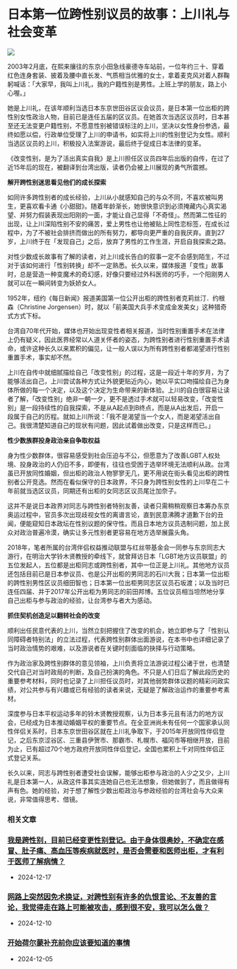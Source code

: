 # 日本第一位跨性别议员的故事：上川礼与社会变革

![](https://sp-ao.shortpixel.ai/client/to_webp,q_glossy,ret_img,w_1024,h_1024/https://transgender.tapcpr.org/wp-content/uploads/2022/10/254553523_10158424501960965_34897028982665987_n-1024x1024.png)

2003年2月底，在熙来攘往的东京小田急线豪德寺车站前，一位年约三十、穿着红色连身套装、披着及腰中直长发、气质相当优雅的女士，拿着麦克风对着人群鞠躬喊话：「大家早，我叫上川礼，我的户籍性别是男性。上班上学的朋友，路上小心喔。」

她是上川礼，在该年顺利当选日本东京世田谷区议会议员，是日本第一位出柜的跨性别女性政治人物，目前已是连任五届的区议员。在她首次当选区议员时，日本甚至还无法变更户籍性别，不愿意性别被错误标注的上川，坚决以女性身份参选，最终如愿以偿，行政单位受理了上川的申请书，如实将上川的性别登记为女性。顺利当选区议员的上川，积极投入法案游说，最后终于促成日本法律的变革。

《改变性别，是为了活出真实自我》是上川担任区议员四年后出版的自传，在过了近15年后的现在，被翻译到台湾出版，读者仍会被上川展现的勇气所震撼。

**解开跨性别迷思看见他们的成长探索**

如同许多跨性别者的成长经验，上川从小就感知自己的与众不同，不喜欢被叫男生，更喜欢看卡通《小甜甜》。随着年龄渐长，她很快意识到必须掩藏内心真实渴望、并努力假装表现出阳刚的一面，才能让自己显得「不奇怪」。然而第二性征的出现，让上川深陷性别不安的痛苦，爱上男性也让他被贴上同性恋标签，在成长过程中，为了不被社会排挤而做出的所有努力，都导向更严重的自我厌弃。直到27岁，上川终于在「发现自己」之后，放弃了男性的工作生涯，开启自我探索之路。

对性少数成长故事有了解的读者，对上川成长告白的叙事一定不会感到陌生，不过对于该如何进行「性别转换」却不一定熟悉。长久以来，媒体报道「变性」故事时，总是营造一种变魔术的奇幻感，好像只要经过外科医师的巧手，一个阳刚男人就可以在一瞬间转变为妖娇女人。

1952年，纽约《每日新闻》报道美国第一位公开出柜的跨性别者克莉丝汀．约根森（Christine Jorgensen）时，就以「前美国大兵手术变成金发美女」这种猎奇式方式下标。

台湾自70年代开始，媒体也开始出现变性者相关报道，当时性别重置手术在法律上仍有疑义，因此医界经常以人道关怀者的姿态，为跨性别者进行性别重置手术请命，或许这种长久以来累积的偏见，让一般人误以为所有跨性别者都渴望进行性别重置手术，事实却不然。

上川在自传中就细腻描绘自己「改变性别」的过程，这是一段近十年的岁月，为了能够活出自己，上川尝试各种方式让外貌更贴近内心，她以平实口吻描绘自己为身体所做的每一个决定，以及这个决定为生命带来的新体验。上川的自白很容易让读者了解，「改变性别」绝非一朝一夕，更不是透过手术就可以轻易改变，「改变性别」是一段持续性的自我探索，不是从A起点到B终点，而是从A出发后，开启一段属于自己的历程。就如上川所说：「我不是渴望当一个女人，而是渴望活出自己。我很清楚知道自己的现状有问题，因此试着做出改变，只是这样而已。」

**性少数族群投身政治亲自争取权益**

身为性少数群体，很容易感受到社会压迫与不公，但愿意为了改善LGBT人权处境、投身政治的人仍旧不多，即便有，往往也受困于选举环境无法顺利从政。台湾虽已开放同性婚姻，但出柜的政治人物寥寥无几，更不用说在街头看见出柜的跨性别者公开竞选。然而在看似保守的日本政界，不只身为跨性别女性的上川早在二十年前就当选区议员，同期还有出柜的女同志区议员尾辻加奈子。

这并不是说日本政界对同志与跨性别者特别友善，读者只需稍稍观察日本筹办东京奥运过程中，官员多次出现歧视女性的离谱言论，直到民意沸腾才道歉下台的丑闻，便能窥知日本政坛在性别议题的保守性。而且日本地方议员选制问题，加上民众对政治普遍冷漠，确实让多元性别者更容易在地方选举展露头角。

2018年，笔者所属的台湾伴侣权益推动联盟与红丝带基金会一同参与东京同志大游行，在明治大学铃木贤教授的牵线下，就曾拜访日本「LGBT地方议员联盟」的五位发起人，五位都是出柜同志或跨性别者，其中一位正是上川礼。其他地方议员还包括目前已是日本参议员、也是公开出柜的男同志的石川大我；日本第一位出柜的跨性别男性区议员细田智也；日本第一位出柜男同志区议员石坂渡；以及当时已连任四届、并于2017年公开出柜为男同志的前田邦博。五位议员相当坦然地分享自己出柜与参与政治的经验，让台湾参与者大为感动。

**抓住契机创造足以翻转社会的改变**

顺利出任民意代表的上川，当然立刻把握住了改变的机会，她立即参与了「性别认同障碍者特别法」的立法过程，代表跨性别群体出面游说，在本书中也详细记录了当时政治情势的艰难，以及游说者在关键时刻面临的抉择与行动策略。

作为政治家及跨性别群体的意见领袖，上川负责将立法游说过程公诸于世，也清楚交代自己对当时政局的判断，及自己扮演的角色。不只是人们日后了解此段历史的重要参考材料，同时也记录了上川担任议员时，对其他弱势群体议题的精彩问政实绩，对公共参与有兴趣或已有经验的读者来说，无疑是了解政治运作的重要参考素材。

深度参与日本平权运动多年的铃木贤教授观察，认为日本多元且有活力的地方议会，已经成为日本推动婚姻平权的重要节点。在全亚洲尚未有任何一个国家承认同性伴侣关系时，日本东京世田谷区就在上川礼争取下，于2015年开放同性伴侣登记，之后东京涩谷区、三重县伊贺市、那霸市、札幌市、福冈市等相继开放，目前为止，已有超过70个地方政府开放同性伴侣登记，全国也累积上千对同性伴侣正式登记关系。

长久以来，同志与跨性别者遭受社会误解，能够出柜参与政治的人少之又少，上川礼是日本第一人，从政这件事其实连她自己也无法想象，但她做到了，而且做得有声有色。她的经验，对于想了解性少数出柜政治与参政经验的台湾社会与大众来说，非常值得思考、借镜。

### 相关文章

### [我是跨性别，目前已经变更性别登记。由于身体很奥妙，不确定在感冒、肚子痛、高血压等疾病就医时，是否会需要和医师出柜，才有利于医师了解病情？](https://transgender.tapcpr.org/archives/11714)

-   2024-12-17

### [网路上突然因免术换证，对跨性别有许多的仇恨言论、不友善的言论，我觉得走在路上可能被攻击，感到很不安，我可以怎么做？](https://transgender.tapcpr.org/archives/11172)

-   2024-12-10

### [开始荷尔蒙补充前你应该要知道的事情](https://transgender.tapcpr.org/archives/11156)

-   2024-12-05